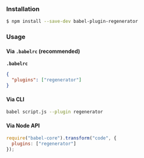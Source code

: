 ### Installation

```sh
$ npm install --save-dev babel-plugin-regenerator
```

### Usage

#### Via `.babelrc` (recommended)

**`.babelrc`**

```json
{
  "plugins": ["regenerator"]
}
```

#### Via CLI

```sh
babel script.js --plugin regenerator
```

#### Via Node API

```js
require("babel-core").transform("code", {
  plugins: ["regenerator"]
});
```
